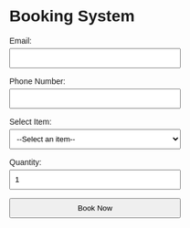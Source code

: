 <!DOCTYPE html>
<html lang="en">
<head>
    <meta charset="UTF-8">
    <meta name="viewport" content="width=device-width, initial-scale=1.0">
    <title>Booking System with Notifications</title>
    <style>
        body 
        {
            font-family: Arial, sans-serif;
            margin: 50px;
        }
        .booking-form 
        {
            max-width: 300px;
            margin: auto;
        }
        .form-group 
        {
            margin-bottom: 15px;
        }
        label 
        {
            display: block;
            margin-bottom: 5px;
        }
        input, select, button 
        {
            width: 100%;
            padding: 8px;
            box-sizing: border-box;
        }
        .notification 
        {
            display: none;
            padding: 10px;
            margin-top: 20px;
        }
        .notification.success 
        {
            background-color: #d4edda;
            color: #155724;
        }
        .notification.error 
        {
            background-color: #f8d7da;
            color: #721c24;
        }
    </style>
</head>
<body>
<div class="booking-form">
    <h1>Booking System</h1>
    <div class="form-group">
        <label for="email">Email:</label>
        <input type="email" id="email" required>
    </div>
    <div class="form-group">
        <label for="phone">Phone Number:</label>
        <input type="tel" id="phone" required>
    </div>
    <div class="form-group">
        <label for="item-select">Select Item:</label>
        <select id="item-select" onchange="checkAvailability()">
            <option value="0" data-available="true">--Select an item--</option>
            <option value="1" data-available="true">Item 1 - Available</option>
            <option value="2" data-available="false">Item 2 - Unavailable</option>
            <option value="3" data-available="true">Item 3 - Error</option>
        </select>
    </div>
    <div class="form-group">
        <label for="quantity">Quantity:</label>
        <input type="number" id="quantity" value="1" min="1">
    </div>
    <button type="button" onclick="submitBooking()">Book Now</button>
    <div class="notification success" id="confirmation-message">Booking confirmed! Notification sent.</div>
    <div class="notification error" id="error-message">Selected seats are unavailable.</div>
</div>
<script>
    function checkAvailability() 
        {
        const itemSelect = document.getElementById('item-select');
        const available = itemSelect.options[itemSelect.selectedIndex].getAttribute('data-available');
        
        if (available === 'false') 
        {
            document.getElementById('error-message').style.display = 'block';
        } 
        else 
        {
            document.getElementById('error-message').style.display = 'none';
        }
    }

    function submitBooking() 
       {
        const email = document.getElementById('email').value;
        const phone = document.getElementById('phone').value;
        const itemSelect = document.getElementById('item-select');
        const available = itemSelect.options[itemSelect.selectedIndex].getAttribute('data-available');

        if (available === 'true') 
        {
            sendNotification(email, phone);
            document.getElementById('confirmation-message').style.display = 'block';
            document.getElementById('error-message').style.display = 'none';
        } 
        else 
        {
            document.getElementById('confirmation-message').style.display = 'none';
            document.getElementById('error-message').style.display = 'block';
        }
    }

    function sendNotification(email, phone) 
           {
        console.log(`Sending booking confirmation to ${email} and ${phone}`);
           }
</script>
</body>
</html>
